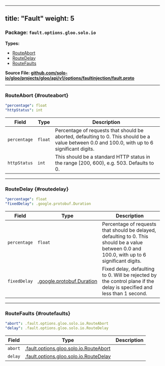 
---
title: "Fault"
weight: 5
---

<!-- Code generated by solo-kit. DO NOT EDIT. -->


### Package: `fault.options.gloo.solo.io` 
**Types:**


- [RouteAbort](#routeabort)
- [RouteDelay](#routedelay)
- [RouteFaults](#routefaults)
  



**Source File: [github.com/solo-io/gloo/projects/gloo/api/v1/options/faultinjection/fault.proto](https://github.com/solo-io/gloo/blob/main/projects/gloo/api/v1/options/faultinjection/fault.proto)**





---
### RouteAbort {#routeabort}



```yaml
"percentage": float
"httpStatus": int

```

| Field | Type | Description |
| ----- | ---- | ----------- | 
| `percentage` | `float` | Percentage of requests that should be aborted, defaulting to 0. This should be a value between 0.0 and 100.0, with up to 6 significant digits. |
| `httpStatus` | `int` | This should be a standard HTTP status in the range [200, 600), e.g. 503. Defaults to 0. |




---
### RouteDelay {#routedelay}



```yaml
"percentage": float
"fixedDelay": .google.protobuf.Duration

```

| Field | Type | Description |
| ----- | ---- | ----------- | 
| `percentage` | `float` | Percentage of requests that should be delayed, defaulting to 0. This should be a value between 0.0 and 100.0, with up to 6 significant digits. |
| `fixedDelay` | [.google.protobuf.Duration](https://developers.google.com/protocol-buffers/docs/reference/csharp/class/google/protobuf/well-known-types/duration) | Fixed delay, defaulting to 0. Will be rejected by the control plane if the delay is specified and less than 1 second. |




---
### RouteFaults {#routefaults}



```yaml
"abort": .fault.options.gloo.solo.io.RouteAbort
"delay": .fault.options.gloo.solo.io.RouteDelay

```

| Field | Type | Description |
| ----- | ---- | ----------- | 
| `abort` | [.fault.options.gloo.solo.io.RouteAbort](../fault.proto.sk/#routeabort) |  |
| `delay` | [.fault.options.gloo.solo.io.RouteDelay](../fault.proto.sk/#routedelay) |  |





<!-- Start of HubSpot Embed Code -->
<script type="text/javascript" id="hs-script-loader" async defer src="//js.hs-scripts.com/5130874.js"></script>
<!-- End of HubSpot Embed Code -->

